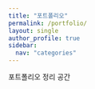 ```yaml
---
title: "포트폴리오"
permalink: /portfolio/
layout: single
author_profile: true
sidebar:
  nav: "categories"
---
```


포트폴리오 정리 공간